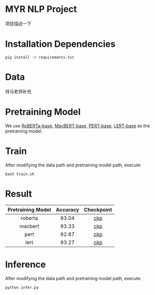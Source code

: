 # MYR NLP Project

项目描述一下

# Installation Dependencies

```
pip install -r requirements.txt
```

# Data

待马老师补充

# Pretraining Model

We use 
[RoBERTa-base](https://huggingface.co/xlm-roberta-base), 
[MacBERT-base](https://huggingface.co/hfl/chinese-macbert-base), 
[PERT-base](https://huggingface.co/hfl/chinese-pert-base), 
[LERT-base](https://huggingface.co/hfl/chinese-lert-base)
as the pretraining model.


# Train

After modifying the data path and pretraining model path, execute

```
bash train.sh
```

# Result

Pretraining Model | Accuracy | Checkpoint
:-------------------------:|:-------------------------:|:-------------------------:
roberta |  93.04 | [ckp]()
macbert |  93.33 | [ckp]()
pert |  92.87 | [ckp]()
lert |  93.27 | [ckp]()


# Inference

After modifying the data path and pretraining model path, execute

```
python infer.py
```
